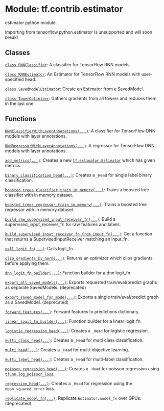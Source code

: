 <div itemscope itemtype="http://developers.google.com/ReferenceObject">
<meta itemprop="name" content="tf.contrib.estimator" />
<meta itemprop="path" content="Stable" />
</div>

# Module: tf.contrib.estimator

estimator python module.

<!-- Placeholder for "Used in" -->

Importing from tensorflow.python.estimator
is unsupported and will soon break!

## Classes

[`class RNNClassifier`](../../tf/contrib/estimator/RNNClassifier.md): A classifier for TensorFlow RNN models.

[`class RNNEstimator`](../../tf/contrib/estimator/RNNEstimator.md): An Estimator for TensorFlow RNN models with user-specified head.

[`class SavedModelEstimator`](../../tf/contrib/estimator/SavedModelEstimator.md): Create an Estimator from a SavedModel.

[`class TowerOptimizer`](../../tf/contrib/estimator/TowerOptimizer.md): Gathers gradients from all towers and reduces them in the last one.

## Functions

[`DNNClassifierWithLayerAnnotations(...)`](../../tf/contrib/estimator/DNNClassifierWithLayerAnnotations.md): A classifier for TensorFlow DNN models with layer annotations.

[`DNNRegressorWithLayerAnnotations(...)`](../../tf/contrib/estimator/DNNRegressorWithLayerAnnotations.md): A regressor for TensorFlow DNN models with layer annotations.

[`add_metrics(...)`](../../tf/contrib/estimator/add_metrics.md): Creates a new <a href="../../tf/estimator/Estimator.md"><code>tf.estimator.Estimator</code></a> which has given metrics.

[`binary_classification_head(...)`](../../tf/contrib/estimator/binary_classification_head.md): Creates a `_Head` for single label binary classification.

[`boosted_trees_classifier_train_in_memory(...)`](../../tf/contrib/estimator/boosted_trees_classifier_train_in_memory.md): Trains a boosted tree classifier with in memory dataset.

[`boosted_trees_regressor_train_in_memory(...)`](../../tf/contrib/estimator/boosted_trees_regressor_train_in_memory.md): Trains a boosted tree regressor with in memory dataset.

[`build_raw_supervised_input_receiver_fn(...)`](../../tf/contrib/estimator/build_raw_supervised_input_receiver_fn.md): Build a supervised_input_receiver_fn for raw features and labels.

[`build_supervised_input_receiver_fn_from_input_fn(...)`](../../tf/contrib/estimator/build_supervised_input_receiver_fn_from_input_fn.md): Get a function that returns a SupervisedInputReceiver matching an input_fn.

[`call_logit_fn(...)`](../../tf/contrib/estimator/call_logit_fn.md): Calls logit_fn.

[`clip_gradients_by_norm(...)`](../../tf/contrib/estimator/clip_gradients_by_norm.md): Returns an optimizer which clips gradients before applying them.

[`dnn_logit_fn_builder(...)`](../../tf/contrib/estimator/dnn_logit_fn_builder.md): Function builder for a dnn logit_fn.

[`export_all_saved_models(...)`](../../tf/contrib/estimator/export_all_saved_models.md): Exports requested train/eval/predict graphs as separate SavedModels. (deprecated)

[`export_saved_model_for_mode(...)`](../../tf/contrib/estimator/export_saved_model_for_mode.md): Exports a single train/eval/predict graph as a SavedModel. (deprecated)

[`forward_features(...)`](../../tf/contrib/estimator/forward_features.md): Forward features to predictions dictionary.

[`linear_logit_fn_builder(...)`](../../tf/contrib/estimator/linear_logit_fn_builder.md): Function builder for a linear logit_fn.

[`logistic_regression_head(...)`](../../tf/contrib/estimator/logistic_regression_head.md): Creates a `_Head` for logistic regression.

[`multi_class_head(...)`](../../tf/contrib/estimator/multi_class_head.md): Creates a `_Head` for multi class classification.

[`multi_head(...)`](../../tf/contrib/estimator/multi_head.md): Creates a `_Head` for multi-objective learning.

[`multi_label_head(...)`](../../tf/contrib/estimator/multi_label_head.md): Creates a `_Head` for multi-label classification.

[`poisson_regression_head(...)`](../../tf/contrib/estimator/poisson_regression_head.md): Creates a `_Head` for poisson regression using <a href="../../tf/nn/log_poisson_loss.md"><code>tf.nn.log_poisson_loss</code></a>.

[`regression_head(...)`](../../tf/contrib/estimator/regression_head.md): Creates a `_Head` for regression using the `mean_squared_error` loss.

[`replicate_model_fn(...)`](../../tf/contrib/estimator/replicate_model_fn.md): Replicate `Estimator.model_fn` over GPUs. (deprecated)

